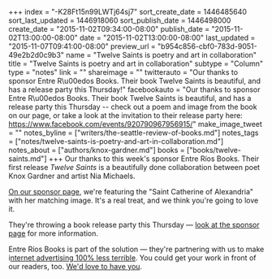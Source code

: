 +++
index = "-K28Ft15n99LWTj64sj7"
sort_create_date = 1446485640
sort_last_updated = 1446918060
sort_publish_date = 1446498000
create_date = "2015-11-02T09:34:00-08:00"
publish_date = "2015-11-02T13:00:00-08:00"
date = "2015-11-02T13:00:00-08:00"
last_updated = "2015-11-07T09:41:00-08:00"
preview_url = "b954c856-cbf0-783d-9051-49e2b2d0c9b3"
name = "Twelve Saints is poetry and art in collaboration"
title = "Twelve Saints is poetry and art in collaboration"
subtype = "Column"
type = "notes"
link = ""
shareimage = ""
twitterauto = "Our thanks to sponsor Entre R\u00edos Books. Their book Twelve Saints is beautiful, and has a release party this Thursday!"
facebookauto = "Our thanks to sponsor Entre R\u00edos Books. Their book Twelve Saints is beautiful, and has a release party this Thursday -- check out a poem and image from the book on our page, or take a look at the invitation to their release party here: https://www.facebook.com/events/920790967956915/"
make_image_tweet = ""
notes_byline = ["writers/the-seattle-review-of-books.md"]
notes_tags = ["notes/twelve-saints-is-poetry-and-art-in-collaboration.md"]
notes_about = ["authors/knox-gardner.md"]
books = ["books/twelve-saints.md"]
+++
Our thanks to this week's sponsor Entre Ríos Books. Their first release _Twelve Saints_ is a beautifully done collaboration between poet Knox Gardner and artist Nia Michaels. 

[On our sponsor page](http://seattlereviewofbooks.com/sponsorships "The Seattle Review of Books - sponsorships"), we're featuring the "Saint Catherine of Alexandria" with her matching image. It's a real treat, and we think you're going to love it. 

They're throwing a book release party this Thursday &mdash; [look at the sponsor page](http://seattlereviewofbooks.com/sponsorships "The Seattle Review of Books - sponsorships") for more information. 

Entre Ríos Books is part of the solution &mdash; they're partnering with us to make i[nternet advertising 100% less terrible](http://seattlereviewofbooks.com/notes/2015/08/05/help-us-make-internet-advertisements-100-percent-less-terrible/). You could get your work in front of our readers, too. [We'd love to have you](http://seattlereviewofbooks.com/sponsor/ "The Seattle Review of Books - Sponsor the Seattle Review of Books"). 